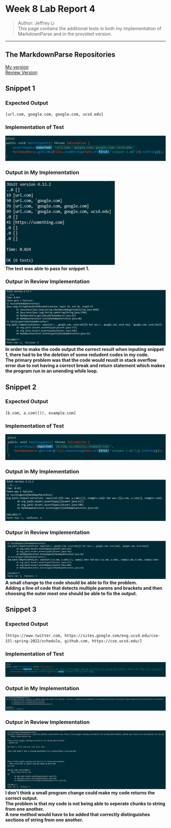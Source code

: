 # Week 8 Lab Report 4
> Author: Jeffrey Li \
This page contains the additional tests in both my implementation of MarkdownParse and in the provided version.
___
## The MarkdownParse Repositories
[My version](https://github.com/jeffreyli640/markdown-parser) \
[Review Version](https://github.com/khiemddang/markdown-parser)
## Snippet 1
### Expected Output
`[url.com, google.com, google.com, ucsd.edu]`
### Implementation of Test
![](LabReport4/s1.png)
### Output in My Implementation
![](LabReport4/output-j-1.png) \
**The test was able to pass for snippet 1.**
### Outpur in Review Implementation
![](LabReport4/output-r-1.png) \
**In order to make the code output the correct result when inputing snippet 1, there had to be the deletion of some redudent codes in my code.** \
**The primary problem was that the code would reuslt in stack overflow error due to not having a correct break and return statement which makes the program run in an unending while loop.**
## Snippet 2
### Expected Output
`[b.com, a.com(()), example.com]`
### Implementation of Test
![](LabReport4/s2.png)
### Output in My Implementation
![](LabReport4/output-j-2.png) 
### Outpur in Review Implementation
![](LabReport4/output-r-2.png) \
**A small change to the code should be able to fix the problem.** \
**Adding a line of code that detects multiple parens and brackets and then choosing the outer most one should be able to fix the output.**
## Snippet 3
### Expected Output
`[https://www.twitter.com, https://sites.google.com/eng.ucsd.edu/cse-15l-spring-2022/schedule, github.com, https://cse.ucsd.edu/]`
### Implementation of Test
![](LabReport4/s3.png)
### Output in My Implementation
![](LabReport4/output-j-3.png)
### Outpur in Review Implementation
![](LabReport4/output-r-3.png) \
**I don't think a small program change could make my code returns the correct output.** \
**The problem is that my code is not being able to seperate chunks to string from one another.** \
**A new method would have to be added that correctly distinguishes sections of string from one another.** 
